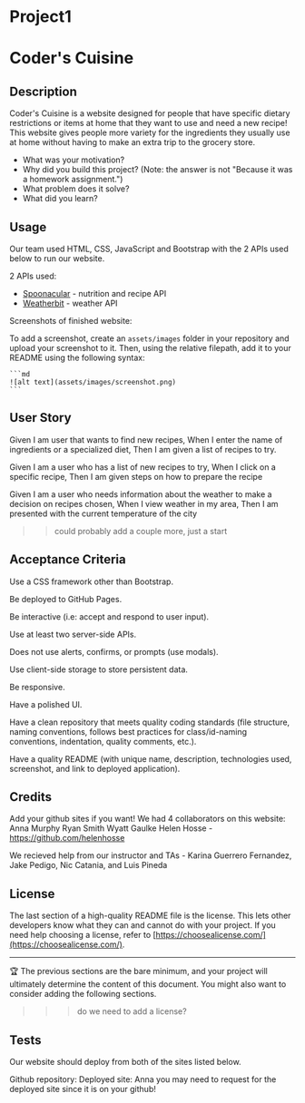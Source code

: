 # Project1

# Coder's Cuisine

## Description

Coder's Cuisine is a website designed for people that have specific dietary restrictions or items at home that they want to use and need a new recipe! This website gives people more variety for the ingredients they usually use at home without having to make an extra trip to the grocery store.

 - What was your motivation?
- Why did you build this project? (Note: the answer is not "Because it was a homework assignment.")
- What problem does it solve?
- What did you learn?

## Usage

Our team used HTML, CSS, JavaScript and Bootstrap with the 2 APIs used below to run our website.

2 APIs used:
- [Spoonacular](https://spoonacular.com/food-api) - nutrition and recipe API 
- [Weatherbit](https://www.weatherbit.io/features) - weather API

Screenshots of finished website:


To add a screenshot, create an `assets/images` folder in your repository and upload your screenshot to it. Then, using the relative filepath, add it to your README using the following syntax:

    ```md
    ![alt text](assets/images/screenshot.png)
    ```

## User Story

Given I am user that wants to find new recipes, When I enter the name of ingredients or a specialized diet, Then I am given a list of recipes to try.

Given I am a user who has a list of new recipes to try, When I click on a specific recipe, Then I am given steps on how to prepare the recipe

Given I am a user who needs information about the weather to make a decision on recipes chosen, When I view weather in my area, Then I am presented with the current temperature of the city


>> could probably add a couple more, just a start

## Acceptance Criteria

Use a CSS framework other than Bootstrap.

Be deployed to GitHub Pages.

Be interactive (i.e: accept and respond to user input).

Use at least two server-side APIs.

Does not use alerts, confirms, or prompts (use modals).

Use client-side storage to store persistent data.

Be responsive.

Have a polished UI.

Have a clean repository that meets quality coding standards (file structure, naming conventions, follows best practices for class/id-naming conventions, indentation, quality comments, etc.).

Have a quality README (with unique name, description, technologies used, screenshot, and link to deployed application).


## Credits

Add your github sites if you want!
We had 4 collaborators on this website:
Anna Murphy
Ryan Smith
Wyatt Gaulke 
Helen Hosse - https://github.com/helenhosse

We recieved help from our instructor and TAs - Karina Guerrero Fernandez, Jake Pedigo, Nic Catania, and Luis Pineda


## License

The last section of a high-quality README file is the license. This lets other developers know what they can and cannot do with your project. If you need help choosing a license, refer to [https://choosealicense.com/](https://choosealicense.com/).

---

🏆 The previous sections are the bare minimum, and your project will ultimately determine the content of this document. You might also want to consider adding the following sections.


>>> do we need to add a license?


## Tests

Our website should deploy from both of the sites listed below.

Github repository:
Deployed site: Anna you may need to request for the deployed site since it is on your github!
